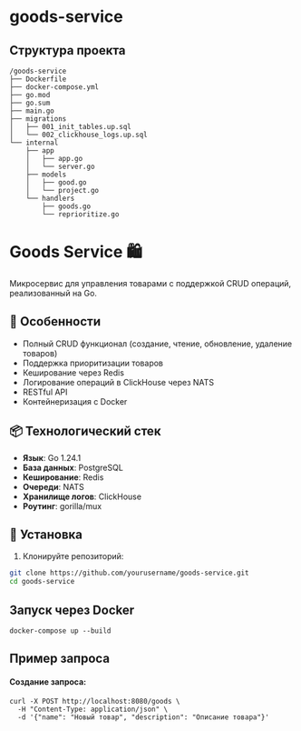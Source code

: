 # goods-service

## Структура проекта
```
/goods-service
├── Dockerfile
├── docker-compose.yml
├── go.mod
├── go.sum
├── main.go
├── migrations
│   ├── 001_init_tables.up.sql
│   └── 002_clickhouse_logs.up.sql
└── internal
    ├── app
    │   ├── app.go
    │   └── server.go
    ├── models
    │   ├── good.go
    │   └── project.go
    └── handlers
        ├── goods.go
        └── reprioritize.go
```
# Goods Service 🛍️

Микросервис для управления товарами с поддержкой CRUD операций, реализованный на Go.

## 🚀 Особенности

- Полный CRUD функционал (создание, чтение, обновление, удаление товаров)
- Поддержка приоритизации товаров
- Кеширование через Redis
- Логирование операций в ClickHouse через NATS
- RESTful API
- Контейнеризация с Docker

## 📦 Технологический стек

- **Язык**: Go 1.24.1
- **База данных**: PostgreSQL
- **Кеширование**: Redis
- **Очереди**: NATS
- **Хранилище логов**: ClickHouse
- **Роутинг**: gorilla/mux

## 🔧 Установка

1. Клонируйте репозиторий:
```bash
git clone https://github.com/yourusername/goods-service.git
cd goods-service
```
## Запуск через Docker
```
docker-compose up --build
```

## Пример запроса
#### Создание запроса:
```
curl -X POST http://localhost:8080/goods \
  -H "Content-Type: application/json" \
  -d '{"name": "Новый товар", "description": "Описание товара"}'
```


